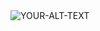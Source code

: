 <picture>
 <source media="(prefers-color-scheme: dark)" srcset="https://scontent-atl3-1.xx.fbcdn.net/v/t1.6435-9/53670377_10161621909425128_8715613559943331840_n.jpg?stp=dst-jpg_p206x206&_nc_cat=103&ccb=1-7&_nc_sid=c21ed2&_nc_ohc=kdbvIinesg4AX8j3moC&_nc_ht=scontent-atl3-1.xx&oh=00_AfCIGG3pe8cJC7wRBxNXpmn8oyXkFIZ6lDHy3Gh9KAfKqA&oe=65D8F33F">
 <source media="(prefers-color-scheme: light)" srcset="https://scontent-atl3-1.xx.fbcdn.net/v/t1.6435-9/53670377_10161621909425128_8715613559943331840_n.jpg?stp=dst-jpg_p206x206&_nc_cat=103&ccb=1-7&_nc_sid=c21ed2&_nc_ohc=kdbvIinesg4AX8j3moC&_nc_ht=scontent-atl3-1.xx&oh=00_AfCIGG3pe8cJC7wRBxNXpmn8oyXkFIZ6lDHy3Gh9KAfKqA&oe=65D8F33F">
 <img alt="YOUR-ALT-TEXT" src="https://scontent-atl3-1.xx.fbcdn.net/v/t1.6435-9/53670377_10161621909425128_8715613559943331840_n.jpg?stp=dst-jpg_p206x206&_nc_cat=103&ccb=1-7&_nc_sid=c21ed2&_nc_ohc=kdbvIinesg4AX8j3moC&_nc_ht=scontent-atl3-1.xx&oh=00_AfCIGG3pe8cJC7wRBxNXpmn8oyXkFIZ6lDHy3Gh9KAfKqA&oe=65D8F33F">
</picture>
